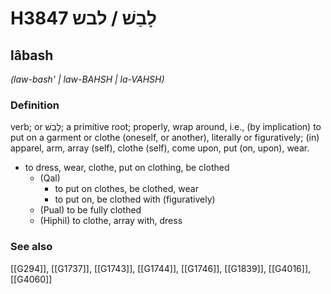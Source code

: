 # H3847 לָבַשׁ / לבש

## lâbash

_(law-bash' | law-BAHSH | la-VAHSH)_

### Definition

verb; or לָבֵשׁ; a primitive root; properly, wrap around, i.e., (by implication) to put on a garment or clothe (oneself, or another), literally or figuratively; (in) apparel, arm, array (self), clothe (self), come upon, put (on, upon), wear.

- to dress, wear, clothe, put on clothing, be clothed
    - (Qal)
        - to put on clothes, be clothed, wear
        - to put on, be clothed with (figuratively)
    - (Pual) to be fully clothed
    - (Hiphil) to clothe, array with, dress
### See also

[[G294]], [[G1737]], [[G1743]], [[G1744]], [[G1746]], [[G1839]], [[G4016]], [[G4060]]

